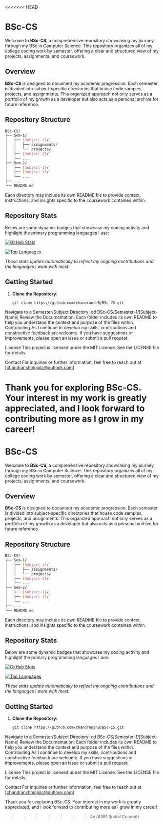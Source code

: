 <<<<<<< HEAD
# BSc-CS

Welcome to **BSc-CS**, a comprehensive repository showcasing my journey through my BSc in Computer Science. This repository organizes all of my college coding work by semester, offering a clear and structured view of my projects, assignments, and coursework.

## Overview

**BSc-CS** is designed to document my academic progression. Each semester is divided into subject-specific directories that house code samples, projects, and assignments. This organized approach not only serves as a portfolio of my growth as a developer but also acts as a personal archive for future reference.

## Repository Structure
```bash
BSc-CS/
├── Sem-1/
│   ├── [Subject-1]/
│   │   ├── assignments/
│   │   └── projects/
│   ├── [Subject-2]/
│   └── ...
├── Sem-2/
│   ├── [Subject-1]/
│   ├── [Subject-2]/
│   └── ...
├── ...
└── README.md

```


Each directory may include its own README file to provide context, instructions, and insights specific to the coursework contained within.

## Repository Stats

Below are some dynamic badges that showcase my coding activity and highlight the primary programming languages I use:

[![GitHub Stats](https://github-readme-stats.vercel.app/api?username=chandranshB&show_icons=true&hide=stars,forks&theme=default)](https://github.com/chandranshB)

[![Top Languages](https://github-readme-stats.vercel.app/api/top-langs/?username=chandranshB&layout=compact&theme=default)](https://github.com/chandranshB)

*These stats update automatically to reflect my ongoing contributions and the languages I work with most.*

## Getting Started

1. **Clone the Repository:**
   ```bash
   git clone https://github.com/chandranshB/BSc-CS.git
Navigate to a Semester/Subject Directory:
cd BSc-CS/Semester-1/[Subject-Name]
Review the Documentation:
Each folder includes its own README to help you understand the context and purpose of the files within.
Contributing
As I continue to develop my skills, contributions and constructive feedback are welcome. If you have suggestions or improvements, please open an issue or submit a pull request.

License
This project is licensed under the MIT License. See the LICENSE file for details.

Contact
For inquiries or further information, feel free to reach out at [chandranshbinjola@outlook.com].

Thank you for exploring BSc-CS. Your interest in my work is greatly appreciated, and I look forward to contributing more as I grow in my career!
=======
# BSc-CS

Welcome to **BSc-CS**, a comprehensive repository showcasing my journey through my BSc in Computer Science. This repository organizes all of my college coding work by semester, offering a clear and structured view of my projects, assignments, and coursework.

## Overview

**BSc-CS** is designed to document my academic progression. Each semester is divided into subject-specific directories that house code samples, projects, and assignments. This organized approach not only serves as a portfolio of my growth as a developer but also acts as a personal archive for future reference.

## Repository Structure
```bash
BSc-CS/
├── Sem-1/
│   ├── [Subject-1]/
│   │   ├── assignments/
│   │   └── projects/
│   ├── [Subject-2]/
│   └── ...
├── Sem-2/
│   ├── [Subject-1]/
│   ├── [Subject-2]/
│   └── ...
├── ...
└── README.md

```


Each directory may include its own README file to provide context, instructions, and insights specific to the coursework contained within.

## Repository Stats

Below are some dynamic badges that showcase my coding activity and highlight the primary programming languages I use:

[![GitHub Stats](https://github-readme-stats.vercel.app/api?username=chandranshB&show_icons=true&hide=stars,forks&theme=default)](https://github.com/chandranshB)

[![Top Languages](https://github-readme-stats.vercel.app/api/top-langs/?username=chandranshB&layout=compact&theme=default)](https://github.com/chandranshB)

*These stats update automatically to reflect my ongoing contributions and the languages I work with most.*

## Getting Started

1. **Clone the Repository:**
   ```bash
   git clone https://github.com/chandranshB/BSc-CS.git
Navigate to a Semester/Subject Directory:
cd BSc-CS/Semester-1/[Subject-Name]
Review the Documentation:
Each folder includes its own README to help you understand the context and purpose of the files within.
Contributing
As I continue to develop my skills, contributions and constructive feedback are welcome. If you have suggestions or improvements, please open an issue or submit a pull request.

License
This project is licensed under the MIT License. See the LICENSE file for details.

Contact
For inquiries or further information, feel free to reach out at [chandranshbinjola@outlook.com].

Thank you for exploring BSc-CS. Your interest in my work is greatly appreciated, and I look forward to contributing more as I grow in my career!
>>>>>>> 4e74391 (Initial Commit)
